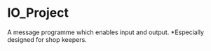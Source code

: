 # IO_Project
 A message programme which enables input and output.
 *Especially designed for shop keepers.

